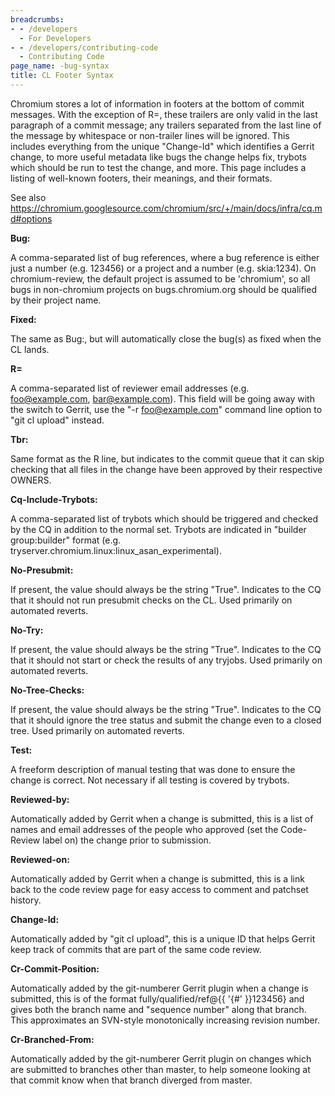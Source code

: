 ```yaml
---
breadcrumbs:
- - /developers
  - For Developers
- - /developers/contributing-code
  - Contributing Code
page_name: -bug-syntax
title: CL Footer Syntax
---
```


Chromium stores a lot of information in footers at the bottom of commit
messages. With the exception of R=, these trailers are only valid in the last
paragraph of a commit message; any trailers separated from the last line of the
message by whitespace or non-trailer lines will be ignored. This includes
everything from the unique "Change-Id" which identifies a Gerrit change, to more
useful metadata like bugs the change helps fix, trybots which should be run to
test the change, and more. This page includes a listing of well-known footers,
their meanings, and their formats.

See also <https://chromium.googlesource.com/chromium/src/+/main/docs/infra/cq.md#options>

**Bug:**

A comma-separated list of bug references, where a bug reference is either just a
number (e.g. 123456) or a project and a number (e.g. skia:1234). On
chromium-review, the default project is assumed to be 'chromium', so all bugs in
non-chromium projects on bugs.chromium.org should be qualified by their project
name.

**Fixed:**

The same as Bug:, but will automatically close the bug(s) as fixed when the CL
lands.

**R=**

A comma-separated list of reviewer email addresses (e.g. foo@example.com,
bar@example.com). This field will be going away with the switch to Gerrit, use
the "-r foo@example.com" command line option to "git cl upload" instead.

**Tbr:**

Same format as the R line, but indicates to the commit queue that it can skip
checking that all files in the change have been approved by their respective
OWNERS.

**Cq-Include-Trybots:**

A comma-separated list of trybots which should be triggered and checked by the
CQ in addition to the normal set. Trybots are indicated in "builder
group:builder" format (e.g. tryserver.chromium.linux:linux_asan_experimental).

**No-Presubmit:**

If present, the value should always be the string "True". Indicates to the CQ
that it should not run presubmit checks on the CL. Used primarily on automated
reverts.

**No-Try:**

If present, the value should always be the string "True". Indicates to the CQ
that it should not start or check the results of any tryjobs. Used primarily on
automated reverts.

**No-Tree-Checks:**

If present, the value should always be the string "True". Indicates to the CQ
that it should ignore the tree status and submit the change even to a closed
tree. Used primarily on automated reverts.

**Test:**

A freeform description of manual testing that was done to ensure the change is
correct. Not necessary if all testing is covered by trybots.

**Reviewed-by:**

Automatically added by Gerrit when a change is submitted, this is a list of
names and email addresses of the people who approved (set the Code-Review label
on) the change prior to submission.

**Reviewed-on:**

Automatically added by Gerrit when a change is submitted, this is a link back to
the code review page for easy access to comment and patchset history.

**Change-Id:**

Automatically added by "git cl upload", this is a unique ID that helps Gerrit
keep track of commits that are part of the same code review.

**Cr-Commit-Position:**

Automatically added by the git-numberer Gerrit plugin when a change is
submitted, this is of the format fully/qualified/ref@{{ '{#' }}123456} and gives both
the branch name and "sequence number" along that branch. This approximates an
SVN-style monotonically increasing revision number.

**Cr-Branched-From:**

Automatically added by the git-numberer Gerrit plugin on changes which are
submitted to branches other than master, to help someone looking at that commit
know when that branch diverged from master.
